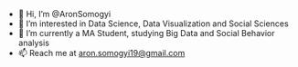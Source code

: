 - 👋 Hi, I’m @AronSomogyi
- 👀 I’m interested in Data Science, Data Visualization and Social Sciences
- 🌱 I’m currently a MA Student, studying Big Data and Social Behavior analysis
- 📫 Reach me at aron.somogyi19@gmail.com

<!---
AronSomogyi/AronSomogyi is a ✨ special ✨ repository because its `README.md` (this file) appears on your GitHub profile.
You can click the Preview link to take a look at your changes.
--->
